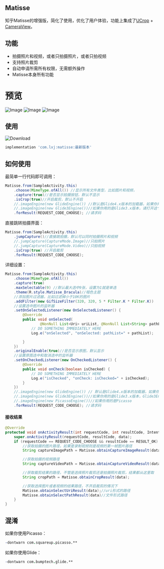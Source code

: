 
## Matisse
知乎Matisse的增强版，简化了使用，优化了用户体验，功能上集成了[UCrop](https://github.com/Yalantis/uCrop) + [CameraView](https://github.com/CJT2325/CameraView)。


## 功能
- 拍摄照片和视频，或者只拍摄照片，或者只拍视频
- 支持照片裁剪
- 自动申请所需所有权限，无需额外操作
- Matisse本身所有功能

# 预览
![Image](/screenshot/1.gif)
![Image](/screenshot/2.gif)
![Image](/screenshot/3.gif)


## 使用
![Download](https://api.bintray.com/packages/li-xiaojun/jrepo/matisse/images/download.svg)
```groovy
implementation 'com.lxj:matisse:最新版本'
```

## 如何使用
最简单一行代码即可调用：
```java
Matisse.from(SampleActivity.this)
    .choose(MimeType.ofAll()) //显示所有文件类型，比如图片和视频，
    .capture(true)//是否显示拍摄按钮，默认不显示
    .isCrop(true)//开启裁剪，默认不开启
    //.imageEngine(new GlideEngine()) //默认是Glide4.x版本的加载器，如果你用的是Glide4.x，则无需设置
    //.imageEngine(new Glide3Engine())//如果你用的是Glide3.x版本，请打开这个，Glide3Engine这个类在demo中
    .forResult(REQUEST_CODE_CHOOSE); //请求码
```
直接跳转拍摄界面：
```java
Matisse.from(SampleActivity.this)
    .jumpCapture()//直接跳拍摄，默认可以同时拍摄照片和视频
    //.jumpCapture(CaptureMode.Image)//只拍照片
    //.jumpCapture(CaptureMode.Video)//只拍视频
    .isCrop(true) //开启裁剪
    .forResult(REQUEST_CODE_CHOOSE);
```
详细设置：
```java
Matisse.from(SampleActivity.this)
    .choose(MimeType.ofAll())
    .capture(true)
    .maxSelectable(9) //默认最大选中9张，设置为1就是单选
    .theme(R.style.Matisse_Dracula)//暗色主题
    //添加图片过滤器，比如过滤掉小于10K的图片
    .addFilter(new GifSizeFilter(320, 320, 5 * Filter.K * Filter.K))
    //设置选中图片的监听器
    .setOnSelectedListener(new OnSelectedListener() {
        @Override
        public void onSelected(
                @NonNull List<Uri> uriList, @NonNull List<String> pathList) {
            // DO SOMETHING IMMEDIATELY HERE
            Log.e("onSelected", "onSelected: pathList=" + pathList);

        }
    })
    .originalEnable(true)//是否显示原图，默认显示
    //设置原图选中和取消选中的监听器
    .setOnCheckedListener(new OnCheckedListener() {
        @Override
        public void onCheck(boolean isChecked) {
            // DO SOMETHING IMMEDIATELY HERE
            Log.e("isChecked", "onCheck: isChecked=" + isChecked);
        }
    })
    //.imageEngine(new GlideEngine()) // 默认是Glide4.x版本的加载器，如果你用的是Glide4.x，则无需设置
    //.imageEngine(new Glide3Engine())//如果你用的是Glide3.x版本，Glide3Engine这个类在demo中
    //.imageEngine(new PicassoEngine())//如果你用的是Picasso
    .forResult(REQUEST_CODE_CHOOSE); //请求码
```

#### 接收结果

```java
@Override
protected void onActivityResult(int requestCode, int resultCode, Intent data) {
    super.onActivityResult(requestCode, resultCode, data);
    if (requestCode == REQUEST_CODE_CHOOSE && resultCode == RESULT_OK) {
        //获取拍摄的图片路径，如果是录制视频则是视频的第一帧图片路径
        String captureImagePath = Matisse.obtainCaptureImageResult(data);

        //获取拍摄的视频路径
        String captureVideoPath = Matisse.obtainCaptureVideoResult(data);

        //获取裁剪结果的路径，不管是选择照片裁剪还是拍摄照片裁剪，结果都从这里取
        String cropPath = Matisse.obtainCropResult(data);

        //获取选择图片或者视频的结果路径，不开启裁剪的情况下
        Matisse.obtainSelectUriResult(data);//uri形式的路径
        Matisse.obtainSelectPathResult(data)//文件形式路径
    }
}
```

## 混淆
如果你使用Picasso：
```pro
-dontwarn com.squareup.picasso.**
```

如果你使用Glide：
```pro
-dontwarn com.bumptech.glide.**
```
